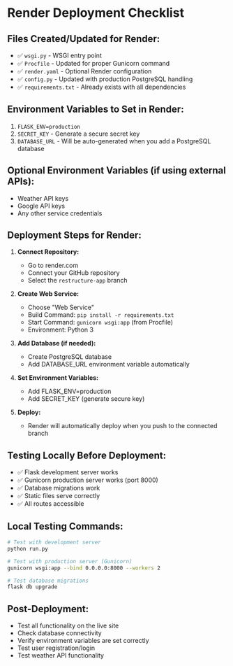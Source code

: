 # Render Deployment Checklist

## Files Created/Updated for Render:
- ✅ `wsgi.py` - WSGI entry point
- ✅ `Procfile` - Updated for proper Gunicorn command
- ✅ `render.yaml` - Optional Render configuration
- ✅ `config.py` - Updated with production PostgreSQL handling
- ✅ `requirements.txt` - Already exists with all dependencies

## Environment Variables to Set in Render:
1. `FLASK_ENV=production`
2. `SECRET_KEY` - Generate a secure secret key
3. `DATABASE_URL` - Will be auto-generated when you add a PostgreSQL database

## Optional Environment Variables (if using external APIs):
- Weather API keys
- Google API keys
- Any other service credentials

## Deployment Steps for Render:

1. **Connect Repository:**
   - Go to render.com
   - Connect your GitHub repository
   - Select the `restructure-app` branch

2. **Create Web Service:**
   - Choose "Web Service"
   - Build Command: `pip install -r requirements.txt`
   - Start Command: `gunicorn wsgi:app` (from Procfile)
   - Environment: Python 3

3. **Add Database (if needed):**
   - Create PostgreSQL database
   - Add DATABASE_URL environment variable automatically

4. **Set Environment Variables:**
   - Add FLASK_ENV=production
   - Add SECRET_KEY (generate secure key)

5. **Deploy:**
   - Render will automatically deploy when you push to the connected branch

## Testing Locally Before Deployment:
- ✅ Flask development server works
- ✅ Gunicorn production server works (port 8000)
- ✅ Database migrations work
- ✅ Static files serve correctly
- ✅ All routes accessible

## Local Testing Commands:
```bash
# Test with development server
python run.py

# Test with production server (Gunicorn)
gunicorn wsgi:app --bind 0.0.0.0:8000 --workers 2

# Test database migrations
flask db upgrade
```

## Post-Deployment:
- Test all functionality on the live site
- Check database connectivity
- Verify environment variables are set correctly
- Test user registration/login
- Test weather API functionality
